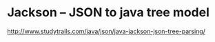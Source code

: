 # Jackson – JSON to java tree model

http://www.studytrails.com/java/json/java-jackson-json-tree-parsing/